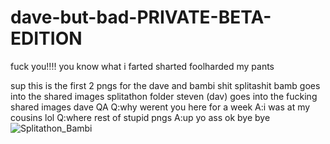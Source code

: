 # dave-but-bad-PRIVATE-BETA-EDITION
fuck you!!!!
you know what
i farted
sharted
foolharded
my pants






sup this is the first 2 pngs for the dave and bambi shit
splitashit bamb goes into the shared images splitathon folder
steven (dav) goes into the fucking shared images dave
QA
Q:why werent you here for a week
A:i was at my cousins lol
Q:where rest of stupid pngs
A:up yo ass
ok bye bye
![Splitathon_Bambi](https://user-images.githubusercontent.com/94089004/141922982-c346323c-c887-4410-8b77-f93fc008bee8.png)
